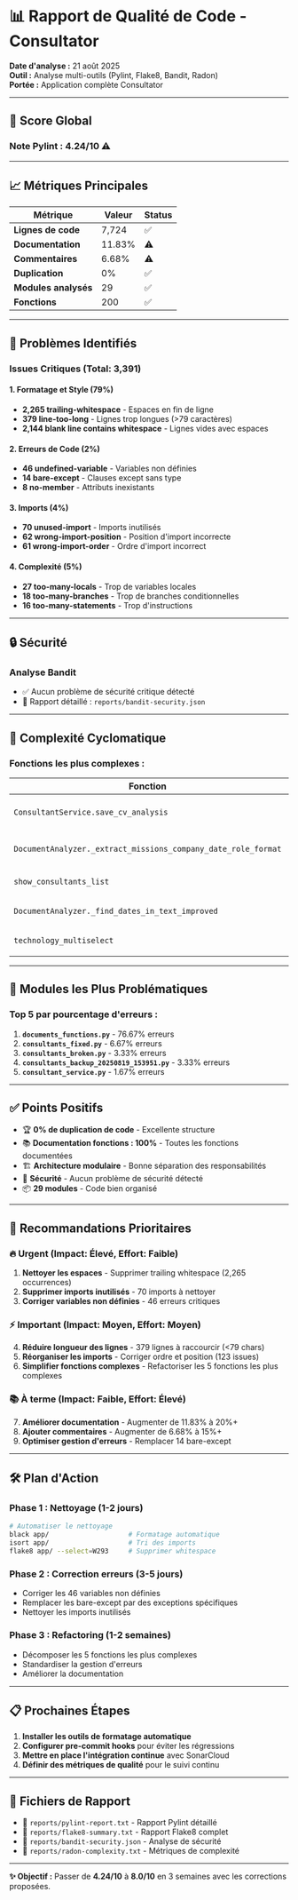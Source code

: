 # 📊 Rapport de Qualité de Code - Consultator

**Date d'analyse :** 21 août 2025  
**Outil :** Analyse multi-outils (Pylint, Flake8, Bandit, Radon)  
**Portée :** Application complète Consultator

---

## 🎯 Score Global

### **Note Pylint : 4.24/10** ⚠️

---

## 📈 Métriques Principales

| Métrique | Valeur | Status |
|----------|--------|--------|
| **Lignes de code** | 7,724 | ✅ |
| **Documentation** | 11.83% | ⚠️ |
| **Commentaires** | 6.68% | ⚠️ |
| **Duplication** | 0% | ✅ |
| **Modules analysés** | 29 | ✅ |
| **Fonctions** | 200 | ✅ |

---

## 🚨 Problèmes Identifiés

### **Issues Critiques (Total: 3,391)**

#### **1. Formatage et Style (79%)**
- **2,265 trailing-whitespace** - Espaces en fin de ligne
- **379 line-too-long** - Lignes trop longues (>79 caractères)
- **2,144 blank line contains whitespace** - Lignes vides avec espaces

#### **2. Erreurs de Code (2%)**
- **46 undefined-variable** - Variables non définies
- **14 bare-except** - Clauses except sans type
- **8 no-member** - Attributs inexistants

#### **3. Imports (4%)**
- **70 unused-import** - Imports inutilisés
- **62 wrong-import-position** - Position d'import incorrecte
- **61 wrong-import-order** - Ordre d'import incorrect

#### **4. Complexité (5%)**
- **27 too-many-locals** - Trop de variables locales
- **18 too-many-branches** - Trop de branches conditionnelles
- **16 too-many-statements** - Trop d'instructions

---

## 🔒 Sécurité

### **Analyse Bandit**
- ✅ Aucun problème de sécurité critique détecté
- 📄 Rapport détaillé : `reports/bandit-security.json`

---

## 🧮 Complexité Cyclomatique

### **Fonctions les plus complexes :**
| Fonction | Complexité | Niveau |
|----------|------------|--------|
| `ConsultantService.save_cv_analysis` | 26 | 🔴 D (Très élevé) |
| `DocumentAnalyzer._extract_missions_company_date_role_format` | 22 | 🔴 D (Très élevé) |
| `show_consultants_list` | 17-20 | 🟡 C (Élevé) |
| `DocumentAnalyzer._find_dates_in_text_improved` | 20 | 🟡 C (Élevé) |
| `technology_multiselect` | 19 | 🟡 C (Élevé) |

---

## 📂 Modules les Plus Problématiques

### **Top 5 par pourcentage d'erreurs :**

1. **`documents_functions.py`** - 76.67% erreurs
2. **`consultants_fixed.py`** - 6.67% erreurs  
3. **`consultants_broken.py`** - 3.33% erreurs
4. **`consultants_backup_20250819_153951.py`** - 3.33% erreurs
5. **`consultant_service.py`** - 1.67% erreurs

---

## ✅ Points Positifs

- 🏆 **0% de duplication de code** - Excellente structure
- 📚 **Documentation fonctions : 100%** - Toutes les fonctions documentées
- 🏗️ **Architecture modulaire** - Bonne séparation des responsabilités
- 🔐 **Sécurité** - Aucun problème de sécurité détecté
- 📦 **29 modules** - Code bien organisé

---

## 🎯 Recommandations Prioritaires

### **🔥 Urgent (Impact: Élevé, Effort: Faible)**
1. **Nettoyer les espaces** - Supprimer trailing whitespace (2,265 occurrences)
2. **Supprimer imports inutilisés** - 70 imports à nettoyer
3. **Corriger variables non définies** - 46 erreurs critiques

### **⚡ Important (Impact: Moyen, Effort: Moyen)**
4. **Réduire longueur des lignes** - 379 lignes à raccourcir (<79 chars)
5. **Réorganiser les imports** - Corriger ordre et position (123 issues)
6. **Simplifier fonctions complexes** - Refactoriser les 5 fonctions les plus complexes

### **📚 À terme (Impact: Faible, Effort: Élevé)**
7. **Améliorer documentation** - Augmenter de 11.83% à 20%+
8. **Ajouter commentaires** - Augmenter de 6.68% à 15%+
9. **Optimiser gestion d'erreurs** - Remplacer 14 bare-except

---

## 🛠️ Plan d'Action

### **Phase 1 : Nettoyage (1-2 jours)**
```bash
# Automatiser le nettoyage
black app/                    # Formatage automatique
isort app/                    # Tri des imports
flake8 app/ --select=W293     # Supprimer whitespace
```

### **Phase 2 : Correction erreurs (3-5 jours)**
- Corriger les 46 variables non définies
- Remplacer les bare-except par des exceptions spécifiques
- Nettoyer les imports inutilisés

### **Phase 3 : Refactoring (1-2 semaines)**
- Décomposer les 5 fonctions les plus complexes
- Standardiser la gestion d'erreurs
- Améliorer la documentation

---

## 📋 Prochaines Étapes

1. **Installer les outils de formatage automatique**
2. **Configurer pre-commit hooks** pour éviter les régressions
3. **Mettre en place l'intégration continue** avec SonarCloud
4. **Définir des métriques de qualité** pour le suivi continu

---

## 🔗 Fichiers de Rapport

- 📄 `reports/pylint-report.txt` - Rapport Pylint détaillé
- 📄 `reports/flake8-summary.txt` - Rapport Flake8 complet  
- 📄 `reports/bandit-security.json` - Analyse de sécurité
- 📄 `reports/radon-complexity.txt` - Métriques de complexité

---

**✨ Objectif :** Passer de **4.24/10** à **8.0/10** en 3 semaines avec les corrections proposées.
